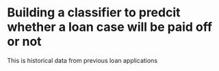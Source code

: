 # Building a classifier to predcit whether a loan case will be paid off or not 

This is historical data from previous loan applications

